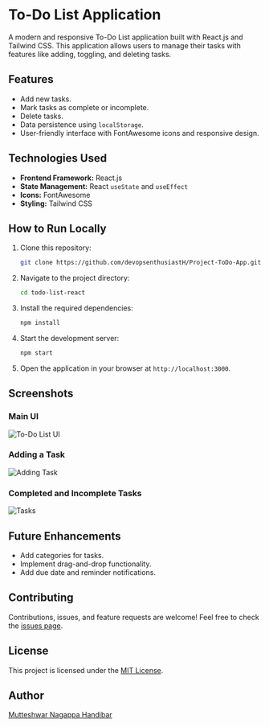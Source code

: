 # To-Do List Application

A modern and responsive To-Do List application built with React.js and Tailwind CSS. This application allows users to manage their tasks with features like adding, toggling, and deleting tasks.

## Features
- Add new tasks.
- Mark tasks as complete or incomplete.
- Delete tasks.
- Data persistence using `localStorage`.
- User-friendly interface with FontAwesome icons and responsive design.

## Technologies Used
- **Frontend Framework:** React.js
- **State Management:** React `useState` and `useEffect`
- **Icons:** FontAwesome
- **Styling:** Tailwind CSS

## How to Run Locally
1. Clone this repository:
   ```bash
   git clone https://github.com/devopsenthusiastH/Project-ToDo-App.git
   ```
2. Navigate to the project directory:
   ```bash
   cd todo-list-react
   ```
3. Install the required dependencies:
   ```bash
   npm install
   ```
4. Start the development server:
   ```bash
   npm start
   ```
5. Open the application in your browser at `http://localhost:3000`.

## Screenshots
### Main UI
![To-Do List UI](./screenshots/Main_ui.png)

### Adding a Task
![Adding Task](./screenshots/completion.png)

### Completed and Incomplete Tasks
![Tasks](./screenshots/Adding_task.png)

## Future Enhancements
- Add categories for tasks.
- Implement drag-and-drop functionality.
- Add due date and reminder notifications.

## Contributing
Contributions, issues, and feature requests are welcome! Feel free to check the [issues page](https://github.com/devopsenthusiastH/todo-list-react/issues).

## License
This project is licensed under the [MIT License](LICENSE).

## Author
[Mutteshwar Nagappa Handibar](https://github.com/devopsenthusiastH)
